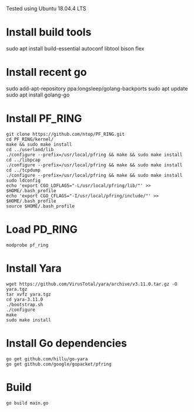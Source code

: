 

Tested using Ubuntu 18.04.4 LTS


Install build tools
===================

sudo apt install build-essential autoconf libtool bison flex 

Install recent go
=================

sudo add-apt-repository ppa:longsleep/golang-backports
sudo apt update
sudo apt install golang-go


Install PF_RING
===============

```
git clone https://github.com/ntop/PF_RING.git
cd PF_RING/kernel/
make && sudo make install
cd ../userland/lib
./configure --prefix=/usr/local/pfring && make && sudo make install
cd ../libpcap
./configure --prefix=/usr/local/pfring && make && sudo make install
cd ../tcpdump
./configure --prefix=/usr/local/pfring && make && sudo make install
sudo ldconfig
echo 'export CGO_LDFLAGS="-L/usr/local/pfring/lib/"' >> $HOME/.bash_profile
echo 'export CGO_CFLAGS="-I/usr/local/pfring/include/"' >> $HOME/.bash_profile
source $HOME/.bash_profile
```

Load PD_RING
============

```
modprobe pf_ring
```

Install Yara
============

```
wget https://github.com/VirusTotal/yara/archive/v3.11.0.tar.gz -O yara.tgz
tar xvfz yara.tgz
cd yara-3.11.0
./bootstrap.sh
./configure
make
sudo make install
```

Install Go dependencies
=======================

```
go get github.com/hillu/go-yara
go get github.com/google/gopacket/pfring
```

Build 
=====

```
go build main.go
```
